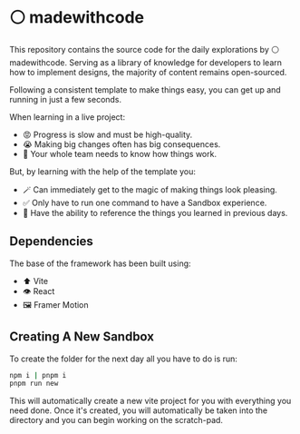 # ⚪ madewithcode

This repository contains the source code for the daily explorations by ⚪ madewithcode. Serving as a library of knowledge for developers to learn how to implement designs, the majority of content remains open-sourced.

Following a consistent template to make things easy, you can get up and running in just a few seconds.

When learning in a live project:

- 😡 Progress is slow and must be high-quality.
- 😭 Making big changes often has big consequences.
- 🚨 Your whole team needs to know how things work.

But, by learning with the help of the template you:

- 🪄 Can immediately get to the magic of making things look pleasing.
- ✅ Only have to run one command to have a Sandbox experience.
- 🧠 Have the ability to reference the things you learned in previous days.

## Dependencies

The base of the framework has been built using:

- ⬆️ Vite
- 👁️ React
- 🖼️ Framer Motion

## Creating A New Sandbox

To create the folder for the next day all you have to do is run:

```bash
npm i | pnpm i
pnpm run new
```

This will automatically create a new vite project for you with everything you need done. Once it's created, you will automatically be taken into the directory and you can begin working on the scratch-pad.
